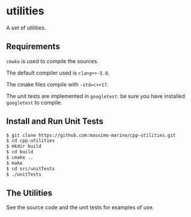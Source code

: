 # utilities

A set of utilities.

## Requirements

`cmake` is used to compile the sources.

The default compiler used is `clang++-5.0`.

The cmake files compile with `-std=c++17`.

The unit tests are implemented in `googletest`: be sure you have installed `googletest` to compile.


## Install and Run Unit Tests

```bash
$ git clone https://github.com:massimo-marino/cpp-utilities.git
$ cd cpp-utilities
$ mkdir build
$ cd build
$ cmake ..
$ make
$ cd src/unitTests
$ ./unitTests
```


## The Utilities

See the source code and the unit tests for examples of use.

